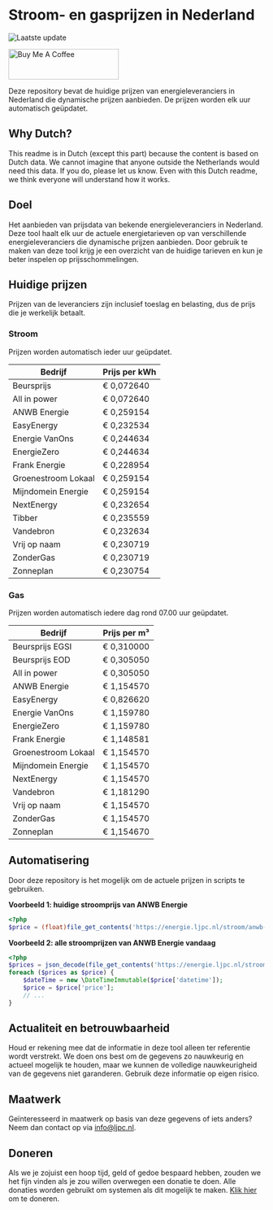 # Stroom- en gasprijzen in Nederland

![Laatste update](https://img.shields.io/badge/laatste%20update-2025--09--07%2002%3A00%20CET-brightgreen)

<a href="https://www.buymeacoffee.com/Lars-" target="_blank"><img src="https://cdn.buymeacoffee.com/buttons/v2/default-orange.png" alt="Buy Me A Coffee" height="60" style="height: 60px !important;width: 217px !important;" ></a>

Deze repository bevat de huidige prijzen van energieleveranciers in Nederland die dynamische prijzen aanbieden. De prijzen worden elk uur automatisch geüpdatet.

## Why Dutch?

This readme is in Dutch (except this part) because the content is based on Dutch data. We cannot imagine that anyone outside the Netherlands would need this data. If you do, please let us know. Even with this Dutch readme, we think
everyone will understand how it works.

## Doel

Het aanbieden van prijsdata van bekende energieleveranciers in Nederland. Deze tool haalt elk uur de actuele energietarieven op van verschillende energieleveranciers die dynamische prijzen aanbieden. Door gebruik te maken van deze tool
krijg je een overzicht van de huidige tarieven en kun je beter inspelen op prijsschommelingen.

## Huidige prijzen

Prijzen van de leveranciers zijn inclusief toeslag en belasting, dus de prijs die je werkelijk betaalt.

### Stroom

Prijzen worden automatisch ieder uur geüpdatet.

 Bedrijf | Prijs per kWh 
---------|---------------
Beursprijs | € 0,072640
All in power | € 0,072640
ANWB Energie | € 0,259154
EasyEnergy | € 0,232534
Energie VanOns | € 0,244634
EnergieZero | € 0,244634
Frank Energie | € 0,228954
Groenestroom Lokaal | € 0,259154
Mijndomein Energie | € 0,259154
NextEnergy | € 0,232654
Tibber | € 0,235559
Vandebron | € 0,232634
Vrij op naam | € 0,230719
ZonderGas | € 0,230719
Zonneplan | € 0,230754


### Gas

Prijzen worden automatisch iedere dag rond 07.00 uur geüpdatet.

 Bedrijf | Prijs per m³ 
---------|--------------
Beursprijs EGSI | € 0,310000
Beursprijs EOD | € 0,305050
All in power | € 0,305050
ANWB Energie | € 1,154570
EasyEnergy | € 0,826620
Energie VanOns | € 1,159780
EnergieZero | € 1,159780
Frank Energie | € 1,148581
Groenestroom Lokaal | € 1,154570
Mijndomein Energie | € 1,154570
NextEnergy | € 1,154570
Vandebron | € 1,181290
Vrij op naam | € 1,154570
ZonderGas | € 1,154570
Zonneplan | € 1,154670


## Automatisering

Door deze repository is het mogelijk om de actuele prijzen in scripts te gebruiken.

**Voorbeeld 1: huidige stroomprijs van ANWB Energie**

```php
<?php
$price = (float)file_get_contents('https://energie.ljpc.nl/stroom/anwb-energie-nu.txt');

```

**Voorbeeld 2: alle stroomprijzen van ANWB Energie vandaag**

```php
<?php
$prices = json_decode(file_get_contents('https://energie.ljpc.nl/stroom/all-in-power-vandaag.json'),true);
foreach ($prices as $price) {
    $dateTime = new \DateTimeImmutable($price['datetime']);
    $price = $price['price'];
    // ...
}
```

## Actualiteit en betrouwbaarheid

Houd er rekening mee dat de informatie in deze tool alleen ter referentie wordt verstrekt. We doen ons best om de gegevens zo nauwkeurig en actueel mogelijk te houden, maar we kunnen de volledige nauwkeurigheid van de gegevens niet
garanderen. Gebruik deze informatie op eigen risico.

## Maatwerk

Geïnteresseerd in maatwerk op basis van deze gegevens of iets anders? Neem dan contact op
via [info@ljpc.nl](mailto:info@ljpc.nl?subject=Energie%20prijzen).

## Doneren

Als we je zojuist een hoop tijd, geld of gedoe bespaard hebben, zouden we het fijn vinden als je zou willen overwegen een
donatie te doen. Alle donaties worden gebruikt om systemen als dit mogelijk te
maken. [Klik hier](https://www.buymeacoffee.com/Lars-) om te doneren.
